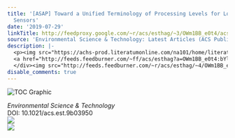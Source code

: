 ```yaml
---
title: '[ASAP] Toward a Unified Terminology of Processing Levels for Low-Cost Air-Quality
  Sensors'
date: '2019-07-29'
linkTitle: http://feedproxy.google.com/~r/acs/esthag/~3/OWm1BB_e0t4/acs.est.9b03950
source: 'Environmental Science & Technology: Latest Articles (ACS Publications)'
description: |-
  <p><img src="https://achs-prod.literatumonline.com/na101/home/literatum/publisher/achs/journals/content/esthag/0/esthag.ahead-of-print/acs.est.9b03950/20190729/images/medium/es-2019-03950k_0001.gif" alt="TOC Graphic"/></p><div><cite>Environmental Science & Technology</cite></div><div>DOI: 10.1021/acs.est.9b03950</div><div class="feedflare">
  <a href="http://feeds.feedburner.com/~ff/acs/esthag?a=OWm1BB_e0t4:bYlrJoLyuqM:yIl2AUoC8zA"><img src="http://feeds.feedburner.com/~ff/acs/esthag?d=yIl2AUoC8zA" border="0"></img></a>
  </div><img src="http://feeds.feedburner.com/~r/acs/esthag/~4/OWm1BB_e0t4" ...
disable_comments: true
---
```

<p><img src="https://achs-prod.literatumonline.com/na101/home/literatum/publisher/achs/journals/content/esthag/0/esthag.ahead-of-print/acs.est.9b03950/20190729/images/medium/es-2019-03950k_0001.gif" alt="TOC Graphic"/></p><div><cite>Environmental Science & Technology</cite></div><div>DOI: 10.1021/acs.est.9b03950</div><div class="feedflare">
<a href="http://feeds.feedburner.com/~ff/acs/esthag?a=OWm1BB_e0t4:bYlrJoLyuqM:yIl2AUoC8zA"><img src="http://feeds.feedburner.com/~ff/acs/esthag?d=yIl2AUoC8zA" border="0"></img></a>
</div><img src="http://feeds.feedburner.com/~r/acs/esthag/~4/OWm1BB_e0t4" ...
